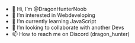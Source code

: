 - 👋 Hi, I’m @DragonHunterNoob
- 👀 I’m interested in Webdeveloping
- 🌱 I’m currently learning JavaScript
- 💞️ I’m looking to collaborate with another Devs
- 📫 How to reach me on Discord (dragon_hunter)

<!---
DragonHunterNoob/DragonHunterNoob is a ✨ special ✨ repository because its `README.md` (this file) appears on your GitHub profile.
You can click the Preview link to take a look at your changes.
--->
